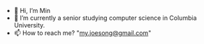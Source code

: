 - 👋 Hi, I’m Min
- 🌱 I’m currently a senior studying computer science in Columbia University.
- 📫 How to reach me? "my.joesong@gmail.com"

<!---
smyjsp/smyjsp is a ✨ special ✨ repository because its `README.md` (this file) appears on your GitHub profile.
You can click the Preview link to take a look at your changes.
--->
